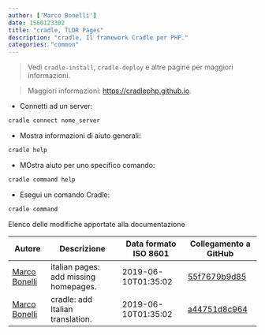 ```yaml
---
author: ['Marco Bonelli']
date: 1560123302
title: "cradle, TLDR Pages"
description: "cradle, Il framework Cradle per PHP."
categories: "common"
---
```

> Vedi `cradle-install`, `cradle-deploy` e altre pagine per maggiori informazioni.

> Maggiori informazioni: <https://cradlephp.github.io>.

- Connetti ad un server:

```bash
cradle connect nome_server
```

- Mostra informazioni di aiuto generali:

```bash
cradle help
```

- MOstra aiuto per uno specifico comando:

```bash
cradle command help
```

- Esegui un comando Cradle:

```bash
cradle command
```
Elenco delle modifiche apportate alla documentazione


Autore | Descrizione | Data formato ISO 8601 | Collegamento a GitHub
------|-----|-----|-----
[Marco Bonelli](mailto:marco@mebeim.net) | italian pages: add missing homepages. | 2019-06-10T01:35:02 | [55f7679b9d85](https://github.com/tldr-pages/tldr/commit/55f7679b9d85480f6c81738bd32c7901a1db36fe)
[Marco Bonelli](mailto:mb5.marcob@gmail.com) | cradle: add Italian translation. | 2019-06-10T01:35:02 | [a44751d8c964](https://github.com/tldr-pages/tldr/commit/a44751d8c964ec91314b48921bad6b783135af5c)

